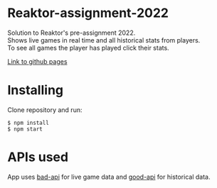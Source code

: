 # Reaktor-assignment-2022

Solution to Reaktor's pre-assignment 2022.     
Shows live games in real time and all historical stats from players.   
To see all games the player has played click their stats.

[Link to github pages](https://ottanh.github.io/reaktor-assignment-2022/)

# Installing

Clone repository and run:
```
$ npm install
$ npm start
```

# APIs used

App uses [bad-api](https://bad-api-assignment.reaktor.com/) for live game data and [good-api](https://github.com/Ottanh/good-api) for historical data.
